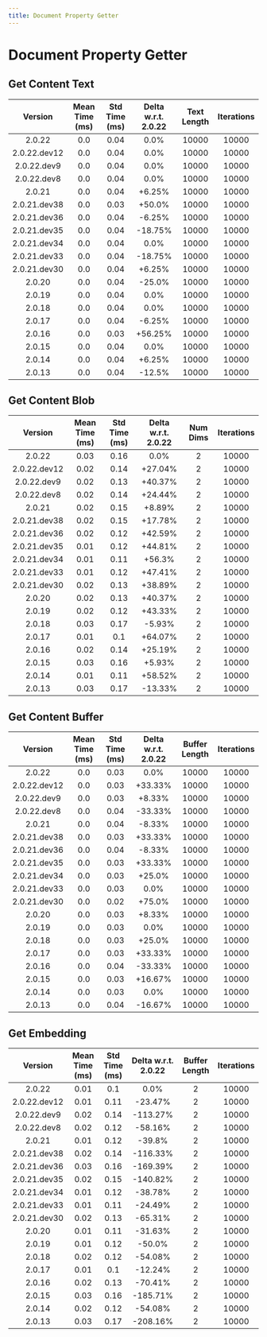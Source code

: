 ```yaml
---
title: Document Property Getter
---
```

# Document Property Getter

## Get Content Text

| Version | Mean Time (ms) | Std Time (ms) | Delta w.r.t. 2.0.22 | Text Length | Iterations |
| :---: | :---: | :---: | :---: | :---: | :---: |
| 2.0.22 | 0.0 | 0.04 | 0.0% | 10000 | 10000 |
| 2.0.22.dev12 | 0.0 | 0.04 | 0.0% | 10000 | 10000 |
| 2.0.22.dev9 | 0.0 | 0.04 | 0.0% | 10000 | 10000 |
| 2.0.22.dev8 | 0.0 | 0.04 | 0.0% | 10000 | 10000 |
| 2.0.21 | 0.0 | 0.04 | +6.25% | 10000 | 10000 |
| 2.0.21.dev38 | 0.0 | 0.03 | +50.0% | 10000 | 10000 |
| 2.0.21.dev36 | 0.0 | 0.04 | -6.25% | 10000 | 10000 |
| 2.0.21.dev35 | 0.0 | 0.04 | -18.75% | 10000 | 10000 |
| 2.0.21.dev34 | 0.0 | 0.04 | 0.0% | 10000 | 10000 |
| 2.0.21.dev33 | 0.0 | 0.04 | -18.75% | 10000 | 10000 |
| 2.0.21.dev30 | 0.0 | 0.04 | +6.25% | 10000 | 10000 |
| 2.0.20 | 0.0 | 0.04 | -25.0% | 10000 | 10000 |
| 2.0.19 | 0.0 | 0.04 | 0.0% | 10000 | 10000 |
| 2.0.18 | 0.0 | 0.04 | 0.0% | 10000 | 10000 |
| 2.0.17 | 0.0 | 0.04 | -6.25% | 10000 | 10000 |
| 2.0.16 | 0.0 | 0.03 | +56.25% | 10000 | 10000 |
| 2.0.15 | 0.0 | 0.04 | 0.0% | 10000 | 10000 |
| 2.0.14 | 0.0 | 0.04 | +6.25% | 10000 | 10000 |
| 2.0.13 | 0.0 | 0.04 | -12.5% | 10000 | 10000 |
## Get Content Blob

| Version | Mean Time (ms) | Std Time (ms) | Delta w.r.t. 2.0.22 | Num Dims | Iterations |
| :---: | :---: | :---: | :---: | :---: | :---: |
| 2.0.22 | 0.03 | 0.16 | 0.0% | 2 | 10000 |
| 2.0.22.dev12 | 0.02 | 0.14 | +27.04% | 2 | 10000 |
| 2.0.22.dev9 | 0.02 | 0.13 | +40.37% | 2 | 10000 |
| 2.0.22.dev8 | 0.02 | 0.14 | +24.44% | 2 | 10000 |
| 2.0.21 | 0.02 | 0.15 | +8.89% | 2 | 10000 |
| 2.0.21.dev38 | 0.02 | 0.15 | +17.78% | 2 | 10000 |
| 2.0.21.dev36 | 0.02 | 0.12 | +42.59% | 2 | 10000 |
| 2.0.21.dev35 | 0.01 | 0.12 | +44.81% | 2 | 10000 |
| 2.0.21.dev34 | 0.01 | 0.11 | +56.3% | 2 | 10000 |
| 2.0.21.dev33 | 0.01 | 0.12 | +47.41% | 2 | 10000 |
| 2.0.21.dev30 | 0.02 | 0.13 | +38.89% | 2 | 10000 |
| 2.0.20 | 0.02 | 0.13 | +40.37% | 2 | 10000 |
| 2.0.19 | 0.02 | 0.12 | +43.33% | 2 | 10000 |
| 2.0.18 | 0.03 | 0.17 | -5.93% | 2 | 10000 |
| 2.0.17 | 0.01 | 0.1 | +64.07% | 2 | 10000 |
| 2.0.16 | 0.02 | 0.14 | +25.19% | 2 | 10000 |
| 2.0.15 | 0.03 | 0.16 | +5.93% | 2 | 10000 |
| 2.0.14 | 0.01 | 0.11 | +58.52% | 2 | 10000 |
| 2.0.13 | 0.03 | 0.17 | -13.33% | 2 | 10000 |
## Get Content Buffer

| Version | Mean Time (ms) | Std Time (ms) | Delta w.r.t. 2.0.22 | Buffer Length | Iterations |
| :---: | :---: | :---: | :---: | :---: | :---: |
| 2.0.22 | 0.0 | 0.03 | 0.0% | 10000 | 10000 |
| 2.0.22.dev12 | 0.0 | 0.03 | +33.33% | 10000 | 10000 |
| 2.0.22.dev9 | 0.0 | 0.03 | +8.33% | 10000 | 10000 |
| 2.0.22.dev8 | 0.0 | 0.04 | -33.33% | 10000 | 10000 |
| 2.0.21 | 0.0 | 0.04 | -8.33% | 10000 | 10000 |
| 2.0.21.dev38 | 0.0 | 0.03 | +33.33% | 10000 | 10000 |
| 2.0.21.dev36 | 0.0 | 0.04 | -8.33% | 10000 | 10000 |
| 2.0.21.dev35 | 0.0 | 0.03 | +33.33% | 10000 | 10000 |
| 2.0.21.dev34 | 0.0 | 0.03 | +25.0% | 10000 | 10000 |
| 2.0.21.dev33 | 0.0 | 0.03 | 0.0% | 10000 | 10000 |
| 2.0.21.dev30 | 0.0 | 0.02 | +75.0% | 10000 | 10000 |
| 2.0.20 | 0.0 | 0.03 | +8.33% | 10000 | 10000 |
| 2.0.19 | 0.0 | 0.03 | 0.0% | 10000 | 10000 |
| 2.0.18 | 0.0 | 0.03 | +25.0% | 10000 | 10000 |
| 2.0.17 | 0.0 | 0.03 | +33.33% | 10000 | 10000 |
| 2.0.16 | 0.0 | 0.04 | -33.33% | 10000 | 10000 |
| 2.0.15 | 0.0 | 0.03 | +16.67% | 10000 | 10000 |
| 2.0.14 | 0.0 | 0.03 | 0.0% | 10000 | 10000 |
| 2.0.13 | 0.0 | 0.04 | -16.67% | 10000 | 10000 |
## Get Embedding

| Version | Mean Time (ms) | Std Time (ms) | Delta w.r.t. 2.0.22 | Buffer Length | Iterations |
| :---: | :---: | :---: | :---: | :---: | :---: |
| 2.0.22 | 0.01 | 0.1 | 0.0% | 2 | 10000 |
| 2.0.22.dev12 | 0.01 | 0.11 | -23.47% | 2 | 10000 |
| 2.0.22.dev9 | 0.02 | 0.14 | -113.27% | 2 | 10000 |
| 2.0.22.dev8 | 0.02 | 0.12 | -58.16% | 2 | 10000 |
| 2.0.21 | 0.01 | 0.12 | -39.8% | 2 | 10000 |
| 2.0.21.dev38 | 0.02 | 0.14 | -116.33% | 2 | 10000 |
| 2.0.21.dev36 | 0.03 | 0.16 | -169.39% | 2 | 10000 |
| 2.0.21.dev35 | 0.02 | 0.15 | -140.82% | 2 | 10000 |
| 2.0.21.dev34 | 0.01 | 0.12 | -38.78% | 2 | 10000 |
| 2.0.21.dev33 | 0.01 | 0.11 | -24.49% | 2 | 10000 |
| 2.0.21.dev30 | 0.02 | 0.13 | -65.31% | 2 | 10000 |
| 2.0.20 | 0.01 | 0.11 | -31.63% | 2 | 10000 |
| 2.0.19 | 0.01 | 0.12 | -50.0% | 2 | 10000 |
| 2.0.18 | 0.02 | 0.12 | -54.08% | 2 | 10000 |
| 2.0.17 | 0.01 | 0.1 | -12.24% | 2 | 10000 |
| 2.0.16 | 0.02 | 0.13 | -70.41% | 2 | 10000 |
| 2.0.15 | 0.03 | 0.16 | -185.71% | 2 | 10000 |
| 2.0.14 | 0.02 | 0.12 | -54.08% | 2 | 10000 |
| 2.0.13 | 0.03 | 0.17 | -208.16% | 2 | 10000 |
